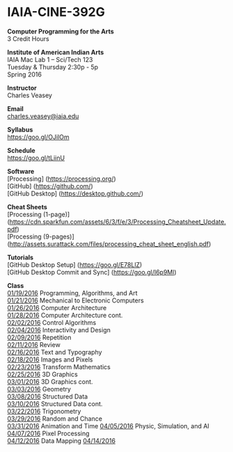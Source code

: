 # IAIA-CINE-392G
**Computer Programming for the Arts**  
3 Credit Hours  

**Institute of American Indian Arts**  
IAIA Mac Lab 1 – Sci/Tech 123  
Tuesday & Thursday 2:30p - 5p  
Spring 2016  

**Instructor**    
Charles Veasey   

**Email**   
charles.veasey@iaia.edu  

**Syllabus**   
https://goo.gl/OJilOm  

**Schedule**  
https://goo.gl/tLiinU

**Software**  
[Processing] (https://processing.org/)  
[GitHub] (https://github.com/)  
[GitHub Desktop] (https://desktop.github.com/)  

**Cheat Sheets**  
[Processing (1-page)] (https://cdn.sparkfun.com/assets/6/3/f/e/3/Processing_Cheatsheet_Update.pdf)  
[Processing (9-pages)] (http://assets.surattack.com/files/processing_cheat_sheet_english.pdf)  

**Tutorials**  
[GitHub Desktop Setup] (https://goo.gl/E78LlZ)  
[GitHub Desktop Commit and Sync] (https://goo.gl/I6p9Ml)  

**Class**  
[01/19/2016](class/2016-01-19.md) Programming, Algorithms, and Art  
[01/21/2016](class/2016-01-21.md) Mechanical to Electronic Computers  
[01/26/2016](class/2016-01-26.md) Computer Architecture  
[01/28/2016](class/2016-01-28.md) Computer Architecture cont.  
[02/02/2016](class/2016-02-02.md) Control Algorithms  
[02/04/2016](class/2016-02-04.md) Interactivity and Design  
[02/09/2016](class/2016-02-09.md) Repetition  
[02/11/2016](class/2016-02-11.md) Review  
[02/16/2016](class/2016-02-16.md) Text and Typography  
[02/18/2016](class/2016-02-18.md) Images and Pixels  
[02/23/2016](class/2016-02-23.md) Transform Mathematics  
[02/25/2016](class/2016-02-25.md) 3D Graphics  
[03/01/2016](class/2016-03-01.md) 3D Graphics cont.  
[03/03/2016](class/2016-03-03.md) Geometry  
[03/08/2016](class/2016-03-08.md) Structured Data   
[03/10/2016](class/2016-03-10.md) Structured Data cont.  
[03/22/2016](class/2016-03-22.md) Trigonometry  
[03/29/2016](class/2016-03-29.md) Random and Chance  
[03/31/2016](class/2016-03-31.md) Animation and Time
[04/05/2016](class/2016-04-05.md) Physic, Simulation, and AI
[04/07/2016](class/2016-04-07.md) Pixel Processing  
[04/12/2016](class/2016-04-12.md) Data Mapping
[04/14/2016](class/2016-04-14.md)   
